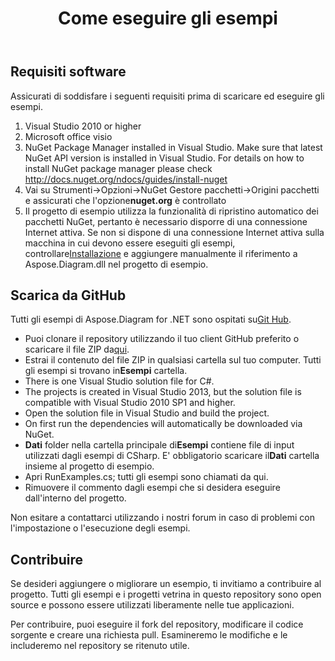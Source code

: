 ﻿---
title: Come eseguire gli esempi
type: docs
weight: 80
url: /it/net/how-to-run-the-examples/
description: Questa pagina descrive come eseguire gli esempi della libreria Aspose.Diagram.
---
## **Requisiti software**
Assicurati di soddisfare i seguenti requisiti prima di scaricare ed eseguire gli esempi.

1. Visual Studio 2010 or higher
1. Microsoft office visio
1. NuGet Package Manager installed in Visual Studio. Make sure that latest NuGet API version is installed in Visual Studio. For details on how to install NuGet package manager please check <http://docs.nuget.org/ndocs/guides/install-nuget>
1.  Vai su Strumenti->Opzioni->NuGet Gestore pacchetti->Origini pacchetti e assicurati che l'opzione**nuget.org** è controllato
1.  Il progetto di esempio utilizza la funzionalità di ripristino automatico dei pacchetti NuGet, pertanto è necessario disporre di una connessione Internet attiva. Se non si dispone di una connessione Internet attiva sulla macchina in cui devono essere eseguiti gli esempi, controllare[Installazione](/diagram/it/net/installation/) e aggiungere manualmente il riferimento a Aspose.Diagram.dll nel progetto di esempio.
## **Scarica da GitHub**
 Tutti gli esempi di Aspose.Diagram for .NET sono ospitati su[Git Hub](https://github.com/aspose-diagram/Aspose.Diagram-for-.NET).

-  Puoi clonare il repository utilizzando il tuo client GitHub preferito o scaricare il file ZIP da[qui](https://github.com/aspose-diagram/Aspose.Diagram-for-.NET/archive/master.zip).
-  Estrai il contenuto del file ZIP in qualsiasi cartella sul tuo computer. Tutti gli esempi si trovano in**Esempi** cartella.
- There is one Visual Studio solution file for C#.
- The projects is created in Visual Studio 2013, but the solution file is compatible with Visual Studio 2010 SP1 and higher.
- Open the solution file in Visual Studio and build the project.
- On first run the dependencies will automatically be downloaded via NuGet.
- **Dati** folder nella cartella principale di**Esempi** contiene file di input utilizzati dagli esempi di CSharp. E' obbligatorio scaricare il**Dati** cartella insieme al progetto di esempio.
- Apri RunExamples.cs; tutti gli esempi sono chiamati da qui.
- Rimuovere il commento dagli esempi che si desidera eseguire dall'interno del progetto.

Non esitare a contattarci utilizzando i nostri forum in caso di problemi con l'impostazione o l'esecuzione degli esempi.
## **Contribuire**
Se desideri aggiungere o migliorare un esempio, ti invitiamo a contribuire al progetto. Tutti gli esempi e i progetti vetrina in questo repository sono open source e possono essere utilizzati liberamente nelle tue applicazioni.

Per contribuire, puoi eseguire il fork del repository, modificare il codice sorgente e creare una richiesta pull. Esamineremo le modifiche e le includeremo nel repository se ritenuto utile.
